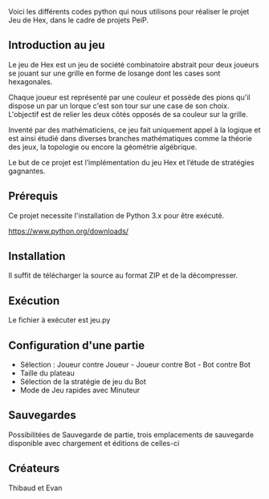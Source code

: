 Voici les différents codes python qui nous utilisons pour réaliser le projet Jeu de Hex, dans le cadre de projets PeiP.

## Introduction au jeu
Le jeu de Hex est un jeu de société combinatoire abstrait pour deux joueurs se jouant sur une grille en forme de losange dont les cases sont hexagonales.

Chaque joueur est représenté par une couleur et possède des pions qu'il dispose un par un lorque c'est son tour sur une case de son choix. 
L'objectif est de relier les deux côtés opposés de sa couleur sur la grille. 

Inventé par des mathématiciens, ce jeu fait uniquement appel à la logique et est ainsi étudié dans diverses branches mathématiques comme la théorie des jeux, la topologie ou encore la géométrie algébrique.

Le but de ce projet est l’implémentation du jeu Hex et l’étude de stratégies gagnantes.

## Prérequis
Ce projet necessite l'installation de Python 3.x pour être exécuté.

https://www.python.org/downloads/

## Installation
Il suffit de télécharger la source au format ZIP et de la décompresser.

## Exécution
Le fichier à exécuter est jeu.py

## Configuration d'une partie
* Sélection : Joueur contre Joueur - Joueur contre Bot - Bot contre Bot
* Taille du plateau
* Sélection de la stratégie de jeu du Bot
* Mode de Jeu rapides avec Minuteur

## Sauvegardes
Possibilitées de Sauvegarde de partie, trois emplacements de sauvegarde disponible avec chargement et éditions de celles-ci 

## Créateurs
Thibaud et Evan
